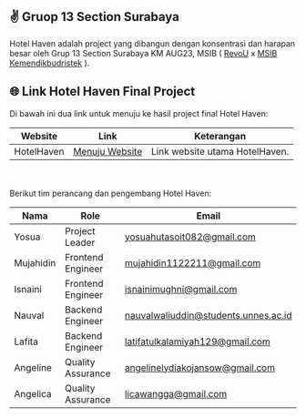 ## ✌ Gruop 13 Section Surabaya
Hotel Haven adalah project yang dibangun dengan konsentrasi dan harapan besar oleh Grup 13 Section Surabaya KM AUG23, MSIB ( [RevoU](https://revou.co/) x [MSIB Kemendikbudristek](https://www.kemdikbud.go.id/) ). 

## 🌐 Link Hotel Haven Final Project

Di bawah ini dua link untuk menuju ke hasil project final Hotel Haven:

| Website              | Link                                               | Keterangan                                                                            |
|----------------------|----------------------------------------------------|---------------------------------------------------------------------------------------|
| HotelHaven                | [Menuju Website](https://hotelhavensurabaya.netlify.app/) | Link website utama HotelHaven.|
<br>
<br> Berikut tim perancang dan pengembang Hotel Haven:

| Nama                   | Role                      | Email                               |
|------------------------|---------------------------|-------------------------------------|
| Yosua                  | Project Leader            |yosuahutasoit082@gmail.com           |
| Mujahidin              | Frontend Engineer         |mujahidin1122211@gmail.com           |
| Isnaini                | Frontend Engineer         |isnainimughni@gmail.com              |
| Nauval                 | Backend Engineer          |nauvalwaliuddin@students.unnes.ac.id |
| Lafita                 | Backend Engineer          |latifatulkalamiyah129@gmail.com      |
| Angeline               | Quality Assurance         |angelinelydiakojansow@gmail.com      |
| Angelica               | Quality Assurance         |licawangga@gmail.com                 |

<br>